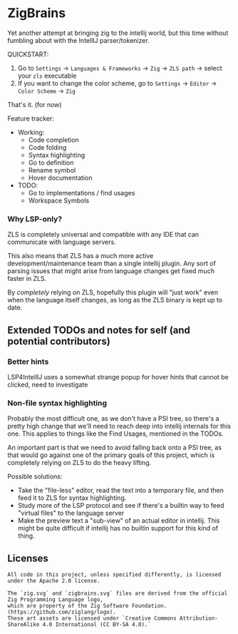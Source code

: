 # ZigBrains

<!-- Plugin description -->
Yet another attempt at bringing zig to the intellij world, but this time without fumbling about with the
IntellIJ parser/tokenizer.

QUICKSTART:
1. Go to `Settings` -> `Languages & Frameworks` -> `Zig` -> `ZLS path` -> select your `zls` executable
2. If you want to change the color scheme, go to `Settings` -> `Editor` -> `Color Scheme` -> `Zig`

That's it. (for now)

Feature tracker:
- Working:
  - Code completion
  - Code folding
  - Syntax highlighting
  - Go to definition
  - Rename symbol
  - Hover documentation
- TODO:
  - Go to implementations / find usages
  - Workspace Symbols

### Why LSP-only?

ZLS is completely universal and compatible with any IDE that can communicate with language servers.

This also means that ZLS has a much more active development/maintenance team than a single intellij plugin.
Any sort of parsing issues that might arise from language changes get fixed much faster in ZLS.

By *completely* relying on ZLS, hopefully this plugin will "just work" even when the language itself changes,
as long as the ZLS binary is kept up to date.
<!-- Plugin description end -->

## Extended TODOs and notes for self (and potential contributors)

### Better hints

LSP4IntellIJ uses a somewhat strange popup for hover hints that cannot be clicked, need to investigate

### Non-file syntax highlighting

Probably the most difficult one, as we don't have a PSI tree, so there's a pretty high change that we'll need to
reach deep into intellij internals for this one.
This applies to things like the Find Usages, mentioned in the TODOs.

An important part is that we need to avoid falling back onto a PSI tree, as that would go against one of the primary
goals of this project, which is completely relying on ZLS to do the heavy lifting.

Possible solutions:
- Take the "file-less" editor, read the text into a temporary file, and then feed it to ZLS for syntax highlighting.
- Study more of the LSP protocol and see if there's a builtin way to feed "virtual files" to the language server
- Make the preview text a "sub-view" of an actual editor in intellij. This might be quite difficult if intellij has no
builtin support for this kind of thing.

## Licenses
```
All code in this project, unless specified differently, is licensed under the Apache 2.0 license.
```
```
The `zig.svg` and `zigbrains.svg` files are derived from the official Zig Programming Language logo,
which are property of the Zig Software Foundation. (https://github.com/ziglang/logo).
These art assets are licensed under `Creative Commons Attribution-ShareAlike 4.0 International (CC BY-SA 4.0).`
```
